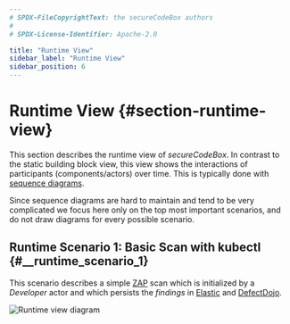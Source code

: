 ```yaml
---
# SPDX-FileCopyrightText: the secureCodeBox authors
#
# SPDX-License-Identifier: Apache-2.0

title: "Runtime View"
sidebar_label: "Runtime View"
sidebar_position: 6
---
```

# Runtime View {#section-runtime-view}

This section describes the runtime view of _secureCodeBox_. In contrast to the static building block view, this view shows the interactions of participants (components/actors) over time. This is typically done with [sequence diagrams][wiki-uml-sequence].

Since sequence diagrams are hard to maintain and tend to be very complicated we focus here only on the top most important scenarios, and do not draw diagrams for every possible scenario.

## Runtime Scenario 1: Basic Scan with kubectl {#__runtime_scenario_1}

This scenario describes a simple [ZAP](/docs/scanners/zap-automation-framework) scan which is initialized by a _Developer_ actor and which persists the _findings_ in [Elastic][elastic] and [DefectDojo][defectdojo]. 

![Runtime view diagram](/img/docs/architecture/runtime-basic-scan-via-kubectl.png)

[wiki-uml-sequence]:  https://en.wikipedia.org/wiki/Sequence_diagram
[elastic]:            https://www.elastic.co/
[defectdojo]:         https://www.defectdojo.org/
